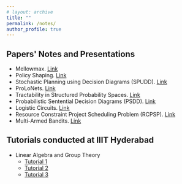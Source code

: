 ```yaml
---
# layout: archive
title: ""
permalink: /notes/
author_profile: true
---
```

## Papers' Notes and Presentations
* Mellowmax. [Link](http:kushagra06.github.io/files/mellowmax.pdf)
* Policy Shaping. [Link](http://kushagra06.github.io/files/pol_shaping.pdf)
* Stochastic Planning using Decision Diagrams (SPUDD). [Link](http://kushagra06.github.io/files/spudd.pdf)
* ProLoNets. [Link](http://kushagra06.github.io/files/ProLoNets.pdf)
* Tractability in Structured Probability Spaces. [Link](http://kushagra06.github.io/files/tract_struc_spaces.pdf)
* Probabilistic Sentential Decision Diagrams (PSDD). [Link](http://kushagra06.github.io/files/PSDD_Presentation.pdf)
* Logistic Circuits. [Link](http://kushagra06.github.io/files/logistic_ckts.pdf)
* Resource Constraint Project Scheduling Problem (RCPSP). [Link](http://kushagra06.github.io/files/RCPSP_June6.pdf)
* Multi-Armed Bandits. [Link](http://kushagra06.github.io/files/bandits-scribe.pdf)

## Tutorials conducted at IIIT Hyderabad
* Linear Algebra and Group Theory
  * [Tutorial 1](http://kushagra06.github.io/files/la_tut1.pdf)
  * [Tutorial 2](http://kushagra06.github.io/files/la_tut2.pdf)
  * [Tutorial 3](http://kushagra06.github.io/files/la_tut3.pdf)
